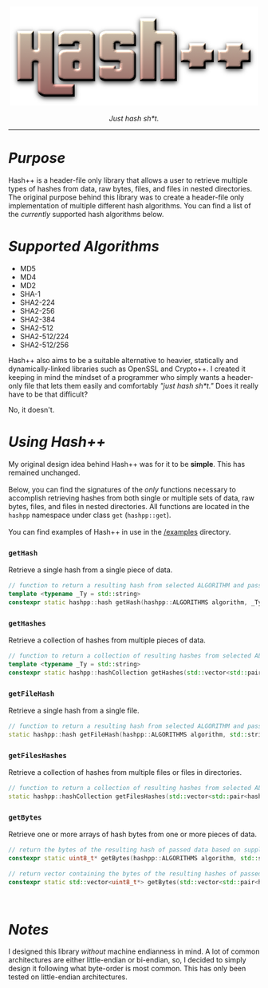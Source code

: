 <p align="center">
  <img src="/images/hppimg.png">
  <p align="center"><i>Just hash sh*t.</i></p>
</p>
<hr>
<h1><i>Purpose</i></h1>
Hash++ is a header-file only library that allows a user to retrieve multiple types of hashes from data, raw bytes, files, and files in nested directories. The original purpose behind this library was to create a header-file only implementation of multiple different hash algorithms. You can find a list of the <i>currently</i> supported hash algorithms below.
<br>
<h1><i>Supported Algorithms</i></h1>
<ul>
  <li>MD5</li>
  <li>MD4</li>
  <li>MD2</li>
  <li>SHA-1</li>
  <li>SHA2-224</li>
  <li>SHA2-256</li>
  <li>SHA2-384</li>
  <li>SHA2-512</li>
  <li>SHA2-512/224</li>
  <li>SHA2-512/256</li>
</ul>

Hash++ also aims to be a suitable alternative to heavier, statically and dynamically-linked libraries such as OpenSSL and Crypto++. I created it keeping in mind the mindset of a programmer who simply wants a header-only file that lets them easily and comfortably <i>"just hash sh*t."</i> Does it really have to be that difficult?

No, it doesn't. 
<br>
<h1><i>Using Hash++</i></h1>
My original design idea behind Hash++ was for it to be <b>simple</b>. This has remained unchanged.
<br><br>
Below, you can find the signatures of the <i>only</i> functions necessary to accomplish retrieving hashes from both single or multiple sets of data, raw bytes, files, and files in nested directories. All functions are located in the <code>hashpp</code> namespace under class <code>get</code> (<code>hashpp::get</code>).
<br><br>
You can find examples of Hash++ in use in the <a href="/examples">/examples</a> directory.
<br>
<h3><code>getHash</code></h3>
Retrieve a single hash from a single piece of data.

```cpp
// function to return a resulting hash from selected ALGORITHM and passed data (byte array or string)
template <typename _Ty = std::string>
constexpr static hashpp::hash getHash(hashpp::ALGORITHMS algorithm, _Ty data);
```

<h3><code>getHashes</code></h3>
Retrieve a collection of hashes from multiple pieces of data.

```cpp
// function to return a collection of resulting hashes from selected ALGORITHMS and passed data (byte arrays or strings)
template <typename _Ty = std::string>
constexpr static hashpp::hashCollection getHashes(std::vector<std::pair<hashpp::ALGORITHMS, std::vector<_Ty>>> algorithmDataPairs)
```

<h3><code>getFileHash</code></h3>
Retrieve a single hash from a single file.

```cpp
// function to return a resulting hash from selected ALGORITHM and passed file
static hashpp::hash getFileHash(hashpp::ALGORITHMS algorithm, std::string path)
```

<h3><code>getFilesHashes</code></h3>
Retrieve a collection of hashes from multiple files or files in directories.

```cpp
// function to return a collection of resulting hashes from selected ALGORITHMS and passed files (with recursive directory support)
static hashpp::hashCollection getFilesHashes(std::vector<std::pair<hashpp::ALGORITHMS, std::vector<std::string>>> algorithmPathPairs)
```

<h3><code>getBytes</code></h3>
Retrieve one or more arrays of hash bytes from one or more pieces of data.

```cpp
// return the bytes of the resulting hash of passed data based on supplied ALGORITHM (returned array is heap-allocated)
constexpr static uint8_t* getBytes(hashpp::ALGORITHMS algorithm, std::string data)
```
```cpp
// return vector containing the bytes of the resulting hashes of passed data based on supplied ALGORITHMS (returned arrays in vector are heap-allocated)
constexpr static std::vector<uint8_t*> getBytes(std::vector<std::pair<hashpp::ALGORITHMS, std::vector<std::string>>> algorithmDataPairs)
```
<br>
<h1><i>Notes</i></h1>
I designed this library <i>without</i> machine endianness in mind. A lot of common architectures are either little-endian or bi-endian, so, I decided to simply design it following what byte-order is most common. This has only been tested on little-endian architectures.

